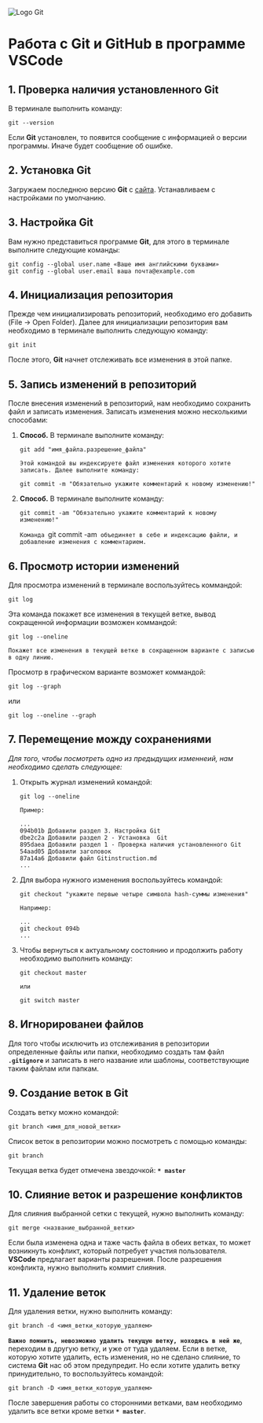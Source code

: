 ![Logo Git](image\Git-Logo-1788C.png)
# Работа с **Git** и **GitHub** в программе **VSCode**
## 1. Проверка наличия установленного Git
В терминале выполнить команду:
```
git --version
```
Если **Git** установлен, то появится сообщение с информацией о версии программы. Иначе будет сообщение об ошибке.

## 2. Установка Git
Загружаем последнюю версию **Git** с [сайта](https://git-scm.com/dounloads).
Устанавливаем с настройками по умолчанию.

## 3. Настройка Git
Вам нужно представиться программе **Git**, для этого в терминале выполните следующие команды:
```
git config --global user.name «Ваше имя английскими буквами»
git config --global user.email ваша почта@example.com
```

## 4. Инициализация репозитория
Прежде чем инициализировать репозиторий, необходимо его добавить (File -> Open Folder).
Далее для инициализации репозитория вам необходимо в терминале выполнить следующую команду:
```
git init
``` 
После этого, **Git** начнет отслеживать все изменения в этой папке.

## 5. Запись изменений в репозиторий
После внесения изменений в репозиторий, нам необходимо сохранить файл и записать изменения.
Записать изменения можно несколькими способами:

1. **Способ.** В терминале выполните команду:
    ```
    git add "имя_файла.разрешение_файла"
    ```
    `Этой командой вы индексируете файл изменения которого хотите записать. Далее выполните команду:`
    ```
    git commit -m "Обязательно укажите комментарий к новому изменению!"
    ```

2. **Способ.** В терминале выполните команду:
    ```
    git commit -am "Обязательно укажите комментарий к новому изменению!"
    ```
    `Команда `git commit -am` объединяет в себе и индексацию файли, и добавление изменения с комментарием.`

## 6. Просмотр истории изменений
Для просмотра изменений в терминале воспользуйтесь коммандой:
~~~
git log
~~~
Эта команда покажет все изменения в текущей ветке, вывод сокращенной информации возможен коммандой:
~~~
git log --oneline
~~~
`Покажет все изменения в текущей ветке в сокращенном варианте с записью в одну линию.`

Просмотр в графическом варианте возможет коммандой:
~~~
git log --graph
~~~
или 
~~~
git log --oneline --graph
~~~

## 7. Перемещение можду сохранениями
*Для того, чтобы посмотреть одно из предыдущих изменнеий, нам необходимо сделать следующее:*

1. Открыть журнал изменений командой: 
    ~~~
    git log --oneline
    ~~~
    `Пример:`
    ~~~
    ...
    094b01b Добавили раздел 3. Настройка Git
    dbe2c2a Добавили раздел 2 - Установка  Git
    895daea Добавили раздел 1 - Проверка наличия установленного Git
    54aad05 Добавили заголовок
    87a14a6 Добавили файл Gitinstruction.md
    ...
    ~~~
2. Для выбора нужного изменения воспользуйтесь командой:
    ~~~
    git checkout "укажите первые четыре символа hash-суммы изменения"
    ~~~
    `Например:`
    ```
    ...
    git checkout 094b
    ...
    ```
3. Чтобы вернуться к актуальному состоянию и продолжить работу необходимо выполнить команду:
    ```
    git checkout master
    ```
    `или`
    ```
    git switch master
    ```

## 8. Игнорированеи файлов
Для того чтобы исключить из отслеживания в репозитории определенные файлы или папки, необходимо создать там файл  **`.gitignore`** и записать в него название или шаблоны, соответствующие таким файлам или папкам.

## 9. Создание веток в Git
Создать ветку можно командой:
~~~
git branch <имя_для_новой_ветки>
~~~
Список веток в репозитории можно посмотреть с помощью команды:
~~~
git branch
~~~
Текущая ветка будет отмечена звездочкой: **`* master`**

## 10. Слияние веток и разрешение конфликтов
Для слияния выбранной сетки с текущей, нужно выполнить команду:
~~~
git merge <название_выбранной_ветки>
~~~
Если была изменена одна и таже часть файла в обеих ветках, то может возникнуть конфликт, который потребует участия пользователя. **VSCode** предлагает варианты разрешения.
После разрешения конфликта, нужно выполнить коммит слияния.

## 11. Удаление веток
Для удаления ветки, нужно выполнить команду:
~~~
git branch -d <имя_ветки_которую_удаляем>
~~~
**`Важно помнить, невозможно удалить текущую ветку, ноходясь в ней же`**, переходим в другую ветку, и уже от туда удаляем.
Если в ветке, которую хотите удалить, есть изменения, но не сделано слияние, то система **Git** нас об этом предупредит. Но если хотите удалить ветку принудительно, то воспользуйтесь командой:
~~~
git branch -D <имя_ветки_которую_удаляем>
~~~
После завершения работы со сторонними ветками, вам необходимо удалить все ветки кроме ветки **`* master`**.